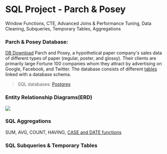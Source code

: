 # SQL Project - Parch & Posey
Window Functions, CTE, Advanced Joins &amp; Performance Tuning, Data Cleaning, Subqueries, Temporary Tables, Aggregations

### Parch & Posey Database: 
[DB Download](https://video.udacity-data.com/topher/2020/May/5eb5533b_parch-and-posey/parch-and-posey.sql)
Parch and Posey, a hypothetical paper company's sales data of different types of paper (regular, poster, and glossy). Their clients are primarily large Fortune 100 companies whom they attract by advertising on Google, Facebook, and Twitter. The database consists of different [tables](https://github.com/AlexaWu/SQL-Project---Parch-Posey/tree/main/database%20in%20excel) linked with a database schema.

>SQL databases: [Postgres](https://www.postgresql.org/)

### Entity Relationship Diagrams(ERD)
![](https://video.udacity-data.com/topher/2017/October/59e946e7_erd/erd.png)

### SQL Aggregations
SUM, AVG, COUNT, HAVING, [CASE and DATE functions](https://github.com/AlexaWu/SQL-Project---Parch-Posey/blob/main/Aggregations.md)

### SQL Subqueries & Temporary Tables
